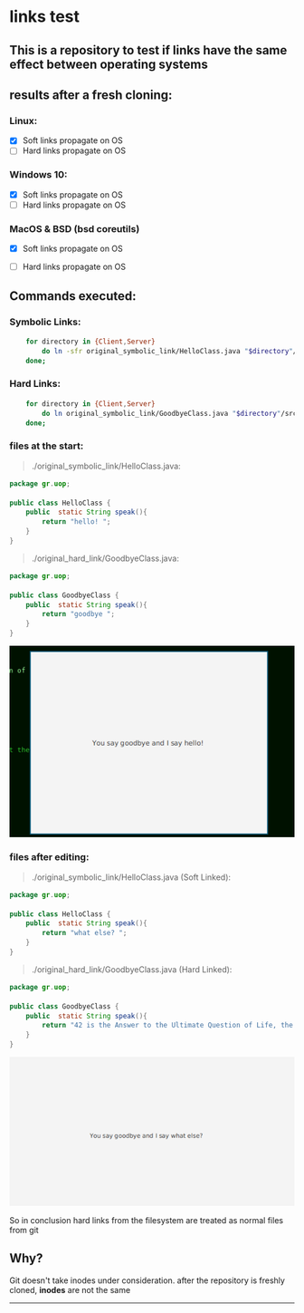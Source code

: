 # links test
## This is a repository to test if links have the same effect between operating systems

## results after a fresh cloning:

### Linux:

- [x] Soft links propagate on OS
- [ ] Hard links propagate on OS
 
### Windows 10:

- [x] Soft links propagate on OS
- [ ] Hard links propagate on OS

### MacOS & BSD (bsd coreutils)

- [x] Soft links propagate on OS
- [ ] Hard links propagate on OS


## Commands executed:

### Symbolic Links:
```bash
	for directory in {Client,Server}
		do ln -sfr original_symbolic_link/HelloClass.java "$directory"/src/main/java/gr/uop/;
	done;
```
### Hard Links:
```bash
	for directory in {Client,Server}
		do ln original_symbolic_link/GoodbyeClass.java "$directory"/src/main/java/gr/uop/;
	done;
```
### files at the start:
> ./original_symbolic_link/HelloClass.java:

``` java
package gr.uop;

public class HelloClass {
    public  static String speak(){
        return "hello! ";
    }
}
```
> ./original_hard_link/GoodbyeClass.java:

``` java
package gr.uop;

public class GoodbyeClass {
    public  static String speak(){
        return "goodbye ";
    }
}
```

![Before fresh cloning](./Before.png)

### files after editing:
> ./original_symbolic_link/HelloClass.java (Soft Linked):

``` java
package gr.uop;

public class HelloClass {
    public  static String speak(){
        return "what else? ";
    }
}
```
> ./original_hard_link/GoodbyeClass.java (Hard Linked):

``` java
package gr.uop;

public class GoodbyeClass {
    public  static String speak(){
        return "42 is the Answer to the Ultimate Question of Life, the Universe, and Everything ";
    }
}
```

![After fresh cloning](./After.png)

So in conclusion hard links from the filesystem are treated as normal files from git


	
## Why?
Git doesn't take inodes under consideration.
after the repository is freshly cloned, **inodes** are not the same 


---
